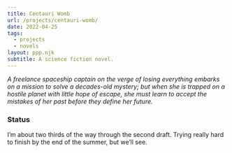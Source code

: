 ```yaml
---
title: Centauri Womb
url: /projects/centauri-womb/
date: 2022-04-25
tags:
  - projects
  - novels
layout: ppp.njk
subtitle: A science fiction novel.
---
```


*A freelance spaceship captain on the verge of losing everything embarks on a mission to solve a decades-old mystery; but when she is trapped on a hostile planet with little hope of escape, she must learn to accept the mistakes of her past before they define her future.*

### Status

I’m about two thirds of the way through the second draft. Trying really hard to finish by the end of the summer, but we’ll see.

